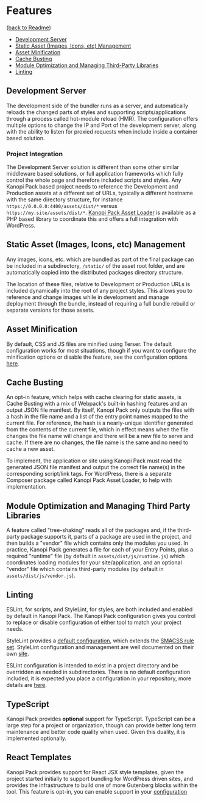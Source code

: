 # Features

([back to Readme](../Readme.md))

* [Development Server](#development-server)
* [Static Asset (Images, Icons, etc) Management](#static-asset-images-icons-etc-management)
* [Asset Minification](#asset-minification)
* [Cache Busting](#cache-busting)
* [Module Optimization and Managing Third-Party Libraries](#module-optimization-and-managing-third-party-libraries)
* [Linting](#linting)

## Development Server

The development side of the bundler runs as a server, and automatically reloads the changed parts of styles and supporting scripts/applications through a process called hot-module reload (HMR). The configuration offers multiple options to change the IP and Port of the development server, along with the ability to listen for proxied requests when include inside a container based solution.  

### Project Integration

The Development Server solution is different than some other similar middleware based solutions, or full application frameworks which fully control the whole page and therefore included scripts and styles. Any Kanopi Pack based project needs to reference the Development and Production assets at a different set of URLs, typically a different hostname with the same directory structure, for instance `https://0.0.0.0:4400/assets/dist/*` versus `https://my.site/assets/dist/*`. [Kanopi Pack Asset Loader](https://github.com/kanopi/kanopi-pack-asset-loader) is available as a PHP based library to coordinate this and offers a full integration with WordPress. 

## Static Asset (Images, Icons, etc) Management

Any images, icons, etc. which are bundled as part of the final package can be included in a subdirectory, `/static/` of the asset root folder, and are automatically copied into the distributed packages directory structure.

The location of these files, relative to Development or Production URLs is included dynamically into the root of any project styles. This allows you to reference and change images while in development and manage deployment through the bundle, instead of requiring a full bundle rebuild or separate versions for those assets.

## Asset Minification

By default, CSS and JS files are minified using Terser. The default configuration works for most situations, though if you want to configure the minification options or disable the feature, see the configuration options [here](./configuration.md#section-minification).

## Cache Busting

An opt-in feature, which helps with cache clearing for static assets, is Cache Busting with a mix of Webpack's built-in hashing features and an output JSON file manifest. By itself, Kanopi Pack only outputs the files with a hash in the file name and a list of the entry point names mapped to the current file. For reference, the hash is a nearly-unique identifier generated from the contents of the current file, which in effect means when the file changes the file name will change and there will be a new file to serve and cache. If there are no changes, the file name is the same and no need to cache a new asset.

To implement, the application or site using Kanopi Pack must read the generated JSON file manifest and output the correct file name(s) in the corresponding script/link tags. For WordPress, there is a separate Composer package called Kanopi Pack Asset Loader, to help with implementation.

## Module Optimization and Managing Third Party Libraries

A feature called "tree-shaking" reads all of the packages and, if the third-party package supports it, parts of a package are used in the project, and then builds a "vendor" file which contains only the modules you used. In practice, Kanopi Pack generates a file for each of your Entry Points, plus a required "runtime" file (by default in `assets/dist/js/runtime.js`) which coordinates loading modules for your site/application, and an optional "vendor" file which contains third-party modules (by default in `assets/dist/js/vendor.js`). 

## Linting

ESLint, for scripts, and StyleLint, for styles, are both included and enabled by default in Kanopi Pack. The Kanopi Pack configuration gives you control to replace or disable configuration of either tool to match your project needs.

StyleLint provides a [default configuration](../configuration/tools/stylelint.config.js), which extends the [SMACSS rule set](https://github.com/cahamilton/stylelint-config-property-sort-order-smacss). StyleLint configuration and management are well documented on their own [site](https://stylelint.io/).

ESLint configuration is intended to exist in a project directory and be overridden as needed in subdirectories. There is no default configuration included, it is expected you place a configuration in your repository, more details are [here](eslint.md).

## TypeScript

Kanopi Pack provides **optional** support for TypeScript. TypeScript can be a large step for a project or organization, though can provide better long term maintenance and better code quality when used. Given this duality, it is implemented optionally.  

## React Templates

Kanopi Pack provides support for React JSX style templates, given the project started initially to support bundling for WordPress driven sites, and provides the infrastructure to build one of more Gutenberg blocks within the tool. This feature is opt-in, you can enable support in your [configuration](./configuration.md#section-scripts)